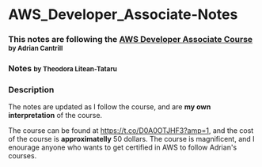 # AWS_Developer_Associate-Notes

### This notes are following the <a href="https://t.co/D0A0OTJHF3?amp=1">AWS Developer Associate Course</a> <font size=2>by Adrian Cantrill</font>
### Notes <font size=2>by Theodora Litean-Tataru</font>


### Description
The notes are updated as I follow the course, and are <b>my own interpretation</b> of the course. 

The course can be found at https://t.co/D0A0OTJHF3?amp=1, and the cost of the course is <b>approximatelly</b> 50 dollars. The course is magnificent, and I enourage anyone who wants to get certified in AWS to follow Adrian's courses.
